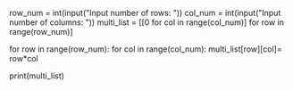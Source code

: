 
row_num = int(input("Input number of rows: "))
col_num = int(input("Input number of columns: "))
multi_list = [[0 for col in range(col_num)] for row in range(row_num)]

for row in range(row_num):
    for col in range(col_num):
        multi_list[row][col]= row*col

print(multi_list)
